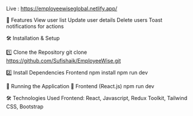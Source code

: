 Live : https://employeewiseglobal.netlify.app/

🚀 Features
View user list
Update user details
Delete users
Toast notifications for actions


🛠️ Installation & Setup


1️⃣ Clone the Repository
git clone https://github.com/Sufishaik/EmployeeWise.git


2️⃣ Install Dependencies
Frontend
npm install
npm run dev



🏃 Running the Application
🎨 Frontend (React.js)
npm run dev


🛠️ Technologies Used
Frontend: React, Javascript, Redux Toolkit, Tailwind CSS, Bootstrap
